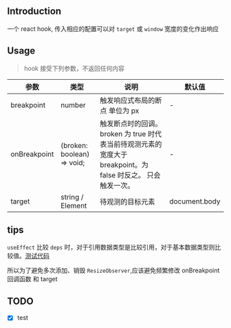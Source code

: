 ## Introduction
一个 react hook, 传入相应的配置可以对 `target` 或 `window` 宽度的变化作出响应

## Usage

> hook 接受下列参数，不返回任何内容 

| 参数 | 类型 | 说明 | 默认值 |  
| ---- | ---- | ---- | --- | 
| breakpoint | number | 触发响应式布局的断点 单位为 px | - |
| onBreakpoint | (broken: boolean) => void; | 触发断点时的回调。 broken 为 true 时代表当前待观测元素的宽度大于 breakpoint。为 false 时反之。 只会触发一次。 | - | 
| target | string / Element | 待观测的目标元素 | document.body |


## tips
`useEffect` 比较 `deps` 时，对于引用数据类型是比较引用，对于基本数据类型则比较值。[测试代码](https://codesandbox.io/s/fervent-wozniak-t51pi?file=/src/UseEffectTest.tsx)

所以为了避免多次添加、销毁 `ResizeObserver`,应该避免频繁修改 onBreakpoint 回调函数 和 target


## TODO
- [x] test 
